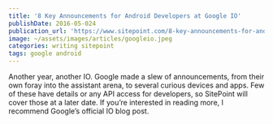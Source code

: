 ```yaml
---
title: '8 Key Announcements for Android Developers at Google IO'
publishDate: 2016-05-024
publication_url: 'https://www.sitepoint.com/8-key-announcements-for-android-developers-at-google-io/'
image: ~/assets/images/articles/googleio.jpeg
categories: writing sitepoint
tags: google android
---
```


Another year, another IO. Google made a slew of announcements, from their own foray into the assistant arena, to several curious devices and apps. Few of these have details or any API access for developers, so SitePoint will cover those at a later date. If you’re interested in reading more, I recommend Google’s official IO blog post.
